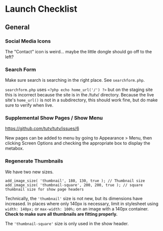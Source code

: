 # Launch Checklist

## General

### Social Media Icons

The "Contact" icon is weird... maybe the little dongle should go off to the left?

### Search Form

Make sure search is searching in the right place. See `searchform.php`.

`searchform.php` uses `<?php echo home_url('/') ?>` but on the staging site this is incorrect because the site is in the /tutv/ directory. Because the live site's `home_url()` is not in a subdirectory, this should work fine, but do make sure to verify when live.

### Supplemental Show Pages / Show Menu

https://github.com/tutv/tutv/issues/6

New pages can be added to menu by going to Appearance > Menu, then clicking Screen Options and checking the appropriate box to display the metabox.

### Regenerate Thumbnails

We have two new sizes.

	add_image_size( 'thumbnail', 180, 130, true ); // Thumbnail size
	add_image_size( 'thumbnail-square', 200, 200, true ); // square thumbnail size for show page headers

Technically, the `'thumbnail'` size is not new, but its dimensions have increased. In places where only 140px is necessary, limit in stylesheet using `width: 140px;` or `max-width: 100%;` on an image with a 140px container. __Check to make sure all thumbnails are fitting properly.__

The `'thumbnail-square'` size is only used in the show header.